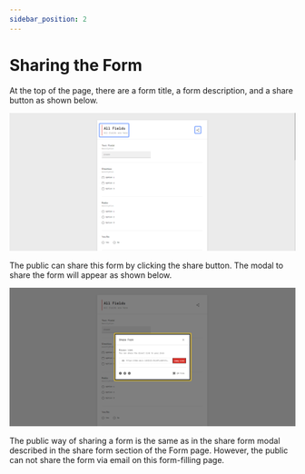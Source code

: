 ```yaml
---
sidebar_position: 2
---
```


# Sharing the Form

At the top of the page, there are a form title, a form description, and a share button as shown below.

![](/img/screenshots/website-application-usage/fill-form/sharing-form/sharing-form-1.png)

The public can share this form by clicking the share button. The modal to share the form will appear as shown below.

![](/img/screenshots/website-application-usage/fill-form/sharing-form/sharing-form-2.png)

The public way of sharing a form is the same as in the share form modal described in the share form section of the Form page. However, the public can not share the form via email on this form-filling page.